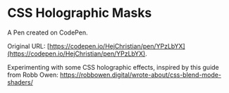 # CSS Holographic Masks

A Pen created on CodePen.

Original URL: [https://codepen.io/HejChristian/pen/YPzLbYX](https://codepen.io/HejChristian/pen/YPzLbYX).

Experimenting with some CSS holographic effects, inspired by this guide from Robb Owen: https://robbowen.digital/wrote-about/css-blend-mode-shaders/